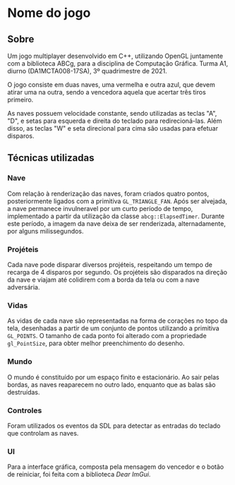 # Nome do jogo

## Sobre
Um jogo multiplayer desenvolvido em C++, utilizando OpenGL juntamente com a biblioteca ABCg, para a disciplina de Computação Gráfica. Turma A1, diurno (DA1MCTA008-17SA), 3º quadrimestre de 2021.

O jogo consiste em duas naves, uma vermelha e outra azul, que devem atirar uma na outra, sendo a vencedora aquela que acertar três tiros primeiro.

As naves possuem velocidade constante, sendo utilizadas as teclas "A", "D", e setas para esquerda e direita do teclado para redirecioná-las. Além disso, as teclas "W" e seta direcional para cima são usadas para efetuar disparos.

## Técnicas utilizadas
### Nave
Com relação à renderização das naves, foram criados quatro pontos, posteriormente ligados com a primitiva `GL_TRIANGLE_FAN`.
Após ser alvejada, a nave permanece invulneravel por um curto período de tempo, implementado a partir da utilização da classe `abcg::ElapsedTimer`. Durante este período, a imagem da nave deixa de ser renderizada, alternadamente, por alguns milissegundos.

### Projéteis
Cada nave pode disparar diversos projéteis, respeitando um tempo de recarga de 4 disparos por segundo. Os projéteis são disparados na direção da nave e viajam até colidirem com a borda da tela ou com a nave adversária.

### Vidas
As vidas de cada nave são representadas na forma de corações no topo da tela, desenhadas a partir de um conjunto de pontos utilizando a primitiva `GL_POINTS`. O tamanho de cada ponto foi alterado com a propriedade `gl_PointSize`, para obter melhor preenchimento do desenho.

### Mundo
O mundo é constituído por um espaço finito e estacionário. Ao sair pelas bordas, as naves reaparecem no outro lado, enquanto que as balas são destruídas.

### Controles
Foram utilizados os eventos da SDL para detectar as entradas do teclado que controlam as naves.

### UI
Para a interface gráfica, composta pela mensagem do vencedor e o botão de reiniciar, foi feita com a biblioteca *Dear ImGui*.
